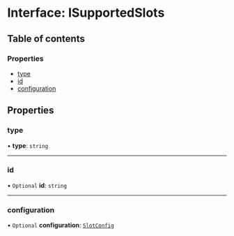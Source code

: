 # Interface: ISupportedSlots

## Table of contents

### Properties

- [type](ISupportedSlots.md#type)
- [id](ISupportedSlots.md#id)
- [configuration](ISupportedSlots.md#configuration)

## Properties

### type

• **type**: `string`

___

### id

• `Optional` **id**: `string`

___

### configuration

• `Optional` **configuration**: [`SlotConfig`](SlotConfig.md)

